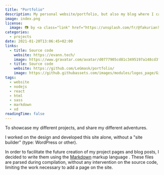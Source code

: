 ```yaml
---
title: "Portfolio"
description: My personal website/portfolio, but also my blog where I can share my adventures.
image: index.png
license:
  image: 📷 by <a class="link" href="https://unsplash.com/fr/@fakurian?utm_content=creditCopyText&utm_medium=referral&utm_source=unsplash">Milad Fakurian</a> on <a class="link" href="https://unsplash.com/fr/photos/tessuto-blu-nella-fotografia-ravvicinata-RlZrYad5IKk?utm_content=creditCopyText&utm_medium=referral&utm_source=unsplash">Unsplash</a>
categories: 
  - projects
date: 2021-01-20T13:06:45+02:00
links:
  - title: Source code
    website: https://evann.tech/
    image: https://www.gravatar.com/avatar/d0777905cd81c3495197a148cd3f40c0?s=300
  - title: Source code
    website: https://github.com/LeGmask/portfolio/
    image: https://github.githubassets.com/images/modules/logos_page/GitHub-Mark.png
tags:
  - website
  - nodejs
  - react
  - html
  - sass
  - markdown
  - xd
readingTime: false
---
```


To showcase my different projects, and share my different adventures.

I worked on the design and developed this site alone, without a "site builder" (type: WordPress or other).

In order to facilitate the future creation of my project pages and blog posts, I decided to write them using the [Markdown](https://fr.wikipedia.org/wiki/Markdown) markup language . These files are parsed during compilation, without any intervention on the source code, limiting the work necessary to add a page on the site. 

